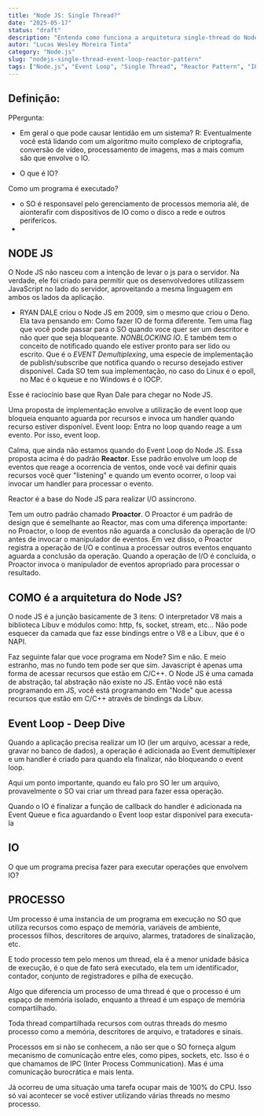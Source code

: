 ```yaml
---
title: "Node JS: Single Thread?"
date: "2025-05-17"
status: "draft"
description: "Entenda como funciona a arquitetura single-thread do Node.js, Event Loop, Reactor Pattern e como o IO não-bloqueante revoluciona o desenvolvimento backend."
autor: "Lucas Wesley Moreira Tinta"
category: "Node.js"
slug: "nodejs-single-thread-event-loop-reactor-pattern"
tags: ["Node.js", "Event Loop", "Single Thread", "Reactor Pattern", "IO", "Performance"]
---
```


## Definição:

PPergunta:
- Em geral o que pode causar lentidão em um sistema?
R: Eventualmente você está lidando com um algoritmo muito complexo de criptografia, conversão de vídeo, processamento de imagens, mas a mais comum são que envolve o IO.

- O que é IO?


Como um programa é executado?
- o SO é responsavel pelo gerenciamento de processos memoria alé, de aionterafir com dispositivos de IO como o disco a rede e outros perifericos.
- 

## NODE JS

O Node JS não nasceu com a intenção de levar o js para o servidor. Na verdade, ele foi criado para permitir que os desenvolvedores utilizassem JavaScript no lado do servidor, aproveitando a mesma linguagem em ambos os lados da aplicação.

- RYAN DALE criou o Node JS em 2009, sim o mesmo que criou o Deno. 
Ela tava pensando em: Como fazer IO de forma diferente. Tem uma flag que você pode passar para o SO quando voce quer ser um descritor e não quer que seja bloqueante. _NONBLOCKING IO_. E também tem o conceito de notificado quando ele estiver pronto para ser lido ou escrito. Que é o _EVENT Demultiplexing_, uma especie de implementação de publish/subscribe que notifica quando o recurso desejado estiver disponivel. Cada SO tem sua implementação, no caso do Linux é o epoll, no Mac é o kqueue e no Windows é o IOCP.

Esse é raciocínio base que Ryan Dale para chegar no Node JS.

Uma proposta de implementação envolve a utilização de event loop que bloqueia enquanto aguarda por recursos e invoca um handler quando recurso estiver disponível.
Event loop: Entra no loop quando reage a um evento. Por isso, event loop.

Calma, que ainda não estamos quando do Event Loop do Node JS. Essa proposta acima é do padrão **Reactor**. Esse padrão envolve um loop de eventos que reage a ocorrencia de ventos, onde você vai definir quais recursos você quer "listening" e quando um evento ocorrer, o loop vai invocar um handler para processar o evento. 

Reactor é a base do Node JS para realizar I/O assincrono.

Tem um outro padrão chamado **Proactor**. O Proactor é um padrão de design que é semelhante ao Reactor, mas com uma diferença importante: no Proactor, o loop de eventos não aguarda a conclusão da operação de I/O antes de invocar o manipulador de eventos. Em vez disso, o Proactor registra a operação de I/O e continua a processar outros eventos enquanto aguarda a conclusão da operação. Quando a operação de I/O é concluída, o Proactor invoca o manipulador de eventos apropriado para processar o resultado.

## COMO é a arquitetura do Node JS?

O node JS é a junção basicamente de 3 itens: O interpretador V8 mais a biblioteca Libuv e módulos como: http, fs, socket, stream, etc... Não pode esquecer da camada que faz esse bindings entre o V8 e a Libuv, que é o NAPI.

Faz seguinte falar que voce programa em Node? Sim e não. E meio estranho, mas no fundo tem pode ser que sim. Javascript é apenas uma forma de acessar recursos que estão em C/C++. O Node JS é uma camada de abstração, tal abstração não existe no JS. Então você não está programando em JS, você está programando em "Node" que acessa recursos que estão em C/C++ através de bindings da Libuv.

## Event Loop - Deep Dive

Quando a aplicação precisa realizar um IO (ler um arquivo, acessar a rede, gravar no banco de dados), a operação é adicionada ao Event demultiplexer e um handler é criado para quando ela finalizar, não bloqueando o event loop.

Aqui um ponto importante, quando eu falo pro SO ler um arquivo, provavelmente o SO vai criar um thread para fazer essa operação.

Quando o IO é finalizar a função de callback do handler é adicionada na Event Queue e fica aguardando o Event loop estar disponível para executa-la

## IO

O que um programa precisa fazer para executar operações que envolvem IO?

## PROCESSO

Um processo é uma instancia de um programa em execução no SO que utiliza recursos como espaço de memória, variáveis de ambiente, processos filhos, descritores de arquivo, alarmes, tratadores de sinalização, etc.

E todo processo tem pelo menos um thread, ela é a menor unidade básica de execução, é o que de fato será executado, ela tem um identificador, contador, conjunto de registradores e pilha de execução.

Algo que diferencia um processo de uma thread é que o processo é um espaço de memória isolado, enquanto a thread é um espaço de memória compartilhado.

Toda thread compartilhada recursos com outras threads do mesmo processo como a memória, descritores de arquivo, e tratadores e sinais.

Processos em si não se conhecem, a não ser que o SO forneça algum mecanismo de comunicação entre eles, como pipes, sockets, etc. Isso é o que chamamos de IPC (Inter Process Communication). Mas é uma comunicação burocrática e mais lenta.

Já ocorreu de uma situação uma tarefa ocupar mais de 100% do CPU. Isso só vai acontecer se você estiver utilizando várias threads no mesmo processo. 
